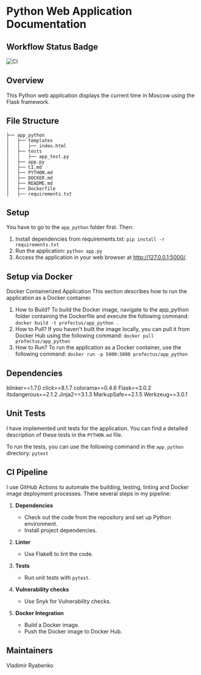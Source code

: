 # Python Web Application Documentation

## Workflow Status Badge

![CI](https://github.com/profectus200/S24-core-course-labs/actions/workflows/CI/badge.svg)

## Overview
This Python web application displays the current time in Moscow using the Flask framework.

## File Structure
```
├── app_python
│   ├── templates
│   │   ├── index.html
│   ├── tests
|   │   ├── app_test.py
│   ├── app.py
│   ├── CI.md
│   ├── PYTHON.md
│   ├── DOCKER.md
│   ├── README.md
│   ├── Dockerfile
│   ├── requirements.txt
```


## Setup

You have to go to the `app_python` folder first. Then:
1. Install dependencies from requirements.txt:
```pip install -r requirements.txt```
2. Run the application:
```python app.py```
3. Access the application in your web browser at http://127.0.0.1:5000/.

## Setup via Docker
Docker Containerized Application
This section describes how to run the application as a Docker container.

1. How to Build?
To build the Docker image, navigate to the app_python folder containing the Dockerfile and execute the following command:
```docker build -t profectus/app_python .```
2. How to Pull?
If you haven't built the image locally, you can pull it from Docker Hub using the following command:
```docker pull profectus/app_python```
3. How to Run?
To run the application as a Docker container, use the following command:
```docker run -p 5000:5000 profectus/app_python```

## Dependencies
blinker==1.7.0
click==8.1.7
colorama==0.4.6
Flask==3.0.2
itsdangerous==2.1.2
Jinja2==3.1.3
MarkupSafe==2.1.5
Werkzeug==3.0.1

## Unit Tests

I have implemented unit tests for the application. You can find a detailed description of these tests in the `PYTHON.md`
file.

To run the tests, you can use the following command in the `app_python` directory:
```pytest```

## CI Pipeline

I use GitHub Actions to automate the building, testing, linting and Docker image deployment processes. There several
steps in my pipeline:

1. **Dependencies**
    - Check out the code from the repository and set up Python environment.
    - Install project dependencies.

2. **Linter**
    - Use Flake8 to lint the code.

3. **Tests**
    - Run unit tests with `pytest`.

4. **Vulnerability checks**
    - Use Snyk for Vulnerability checks.

5. **Docker Integration**
    - Build a Docker image.
    - Push the Docker image to Docker Hub.


## Maintainers
Vladimir Ryabenko
